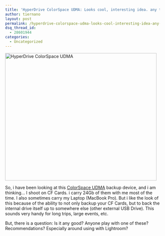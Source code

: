 ```yaml
---
title: 'HyperDrive ColorSpace UDMA: Looks cool, interesting idea. any thoughts?'
author: tiernano
layout: post
permalink: /hyperdrive-colorspace-udma-looks-cool-interesting-idea-any-thoughts/
dsq_thread_id:
  - 28601944
categories:
  - Uncategorized
---
```

[<img alt="HyperDrive ColorSpace UDMA" src="http://images.lotas-smartman.net/image.ashx?id=5c0d25a4-c312-4df9-a884-9be6f7851db0" width="493" height="415" />][1] 

So, i have been looking at this [ColorSpace UDMA][1] backup device, and i am thinking… I shoot on CF Cards. i carry 24Gb of them with me most of the time. I also sometimes carry my Laptop (MacBook Pro). But i like the look of this because of the ability to not only backup your CF Cards, but to back the internal drive itself up to somewhere else (other external USB Drive). This sounds very handy for long trips, large events, etc. 

But, there is a question: Is it any good? Anyone play with one of these? Recommendations? Especially around using with Lightroom?

 [1]: http://www.hyperdrive.com/HyperDrive-COLORSPACE-UDMA-s/64.htm